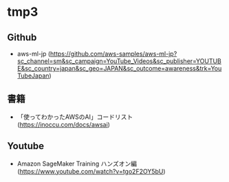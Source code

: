 # tmp3

## Github
- aws-ml-jp (https://github.com/aws-samples/aws-ml-jp?sc_channel=sm&sc_campaign=YouTube_Videos&sc_publisher=YOUTUBE&sc_country=japan&sc_geo=JAPAN&sc_outcome=awareness&trk=YouTubeJapan)

## 書籍
- 「使ってわかったAWSのAI」コードリスト (https://inoccu.com/docs/awsai)

## Youtube
- Amazon SageMaker Training ハンズオン編 (https://www.youtube.com/watch?v=tgo2F2OY5bU)